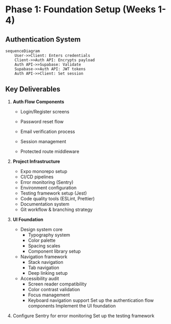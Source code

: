 # Phase 1: Foundation Setup (Weeks 1-4)

## Authentication System
```mermaid
sequenceDiagram
    User->>Client: Enters credentials
    Client->>Auth API: Encrypts payload
    Auth API->>Supabase: Validate
    Supabase->>Auth API: JWT tokens
    Auth API->>Client: Set session
```

## Key Deliverables
1. **Auth Flow Components**
   - Login/Register screens
   - Password reset flow
   - Email verification process
   
   - Session management
   - Protected route middleware

2. **Project Infrastructure**
   - Expo monorepo setup
   - CI/CD pipelines
   - Error monitoring (Sentry)
   - Environment configuration
   - Testing framework setup (Jest)
   - Code quality tools (ESLint, Prettier)
   - Documentation system
   - Git workflow & branching strategy

3. **UI Foundation**
   - Design system core
     - Typography system
     - Color palette
     - Spacing scales
     - Component library setup
   - Navigation framework
     - Stack navigation
     - Tab navigation
     - Deep linking setup
   - Accessibility audit 
     - Screen reader compatibility
     - Color contrast validation
     - Focus management
     - Keyboard navigation support
Set up the authentication flow components
Implement the UI foundation
3. Configure Sentry for error monitoring
Set up the testing framework
